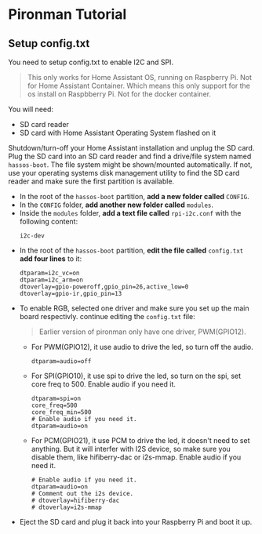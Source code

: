 # Pironman Tutorial

## Setup config.txt

You need to setup config.txt to enable I2C and SPI.

> This only works for Home Assistant OS, running on Raspberry Pi. Not for Home Assistant Container. Which means this only support for the os install on Raspbberry Pi. Not for the docker container.

You will need:

 - SD card reader
 - SD card with Home Assistant Operating System flashed on it

Shutdown/turn-off your Home Assistant installation and unplug the SD card. Plug the SD card into an SD card reader and find a drive/file system named `hassos-boot`. The file system might be shown/mounted automatically. If not, use your operating systems disk management utility to find the SD card reader and make sure the first partition is available.

- In the root of the `hassos-boot` partition, **add a new folder called** `CONFIG`.
- In the `CONFIG` folder, **add another new folder called** `modules`.
- Inside the `modules` folder, **add a text file called** `rpi-i2c.conf` with the following content:
  ```
  i2c-dev
  ```
- In the root of the `hassos-boot` partition, **edit the file called** `config.txt` **add four lines** to it:
   ```
   dtparam=i2c_vc=on
   dtparam=i2c_arm=on
   dtoverlay=gpio-poweroff,gpio_pin=26,active_low=0
   dtoverlay=gpio-ir,gpio_pin=13
   ```
- To enable RGB, selected one driver and make sure you set up the main board respectivly. continue editing the `config.txt` file:
  > Earlier version of pironman only have one driver, PWM(GPIO12).
  - For PWM(GPIO12), it use audio to drive the led, so turn off the audio.
    ```
    dtparam=audio=off
    ```
  - For SPI(GPIO10), it use spi to drive the led, so turn on the spi, set core freq to 500. Enable audio if you need it.
    ```
    dtparam=spi=on
    core_freq=500
    core_freq_min=500
    # Enable audio if you need it.
    dtparam=audio=on
    ```
  - For PCM(GPIO21), it use PCM to drive the led, it doesn't need to set anything. But it will interfer with I2S device, so make sure you disable them, like hifiberry-dac or i2s-mmap. Enable audio if you need it.
    ```
    # Enable audio if you need it.
    dtparam=audio=on
    # Comment out the i2s device.
    # dtoverlay=hifiberry-dac
    # dtoverlay=i2s-mmap
    ```
- Eject the SD card and plug it back into your Raspberry Pi and boot it up.
